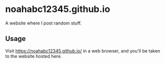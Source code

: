 # noahabc12345.github.io
A website where I post random stuff.

## Usage
Visit https://noahabc12345.github.io/ in a web browser, and you'll be taken to the website hosted here.